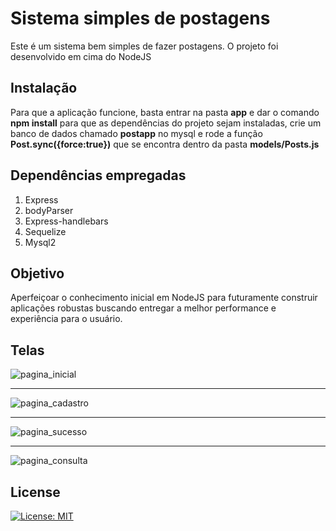 # Sistema simples de postagens

Este é um sistema bem simples de fazer postagens. O projeto foi desenvolvido em cima do NodeJS

## Instalação

Para que a aplicação funcione, basta entrar na pasta **app** e dar o comando **npm install** para que as dependências do projeto sejam instaladas, crie um banco de dados chamado **postapp** no mysql e rode a função **Post.sync({force:true})** que se encontra dentro da pasta **models/Posts.js**

## Dependências empregadas
1. Express
2. bodyParser
3. Express-handlebars
4. Sequelize
5. Mysql2

## Objetivo
Aperfeiçoar o conhecimento inicial em NodeJS para futuramente construir aplicações robustas buscando entregar a melhor performance e experiência para o usuário.

## Telas

![pagina_inicial](https://user-images.githubusercontent.com/74499967/99922201-ff8a2380-2d0d-11eb-96df-ff1d4bc86f36.PNG)

<hr>

![pagina_cadastro](https://user-images.githubusercontent.com/74499967/100032099-eba9f480-2dd5-11eb-9aa1-c7c14797f2d8.PNG)

<hr>

![pagina_sucesso](https://user-images.githubusercontent.com/74499967/99922218-23e60000-2d0e-11eb-99a9-363f8302bd2a.PNG)

<hr>

![pagina_consulta](https://user-images.githubusercontent.com/74499967/100032305-7559c200-2dd6-11eb-80f6-956c43d32b09.PNG)

## License
[![License: MIT](https://img.shields.io/badge/License-MIT-yellow.svg)](https://opensource.org/licenses/MIT)
